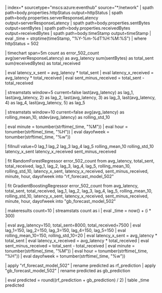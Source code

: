 | index=* sourcetype="mscs:azure:eventhub" source="*/network"
| spath path=body.properties.httpStatus output=httpStatus
| spath path=body.properties.serverResponseLatency output=serverResponseLatency
| spath path=body.properties.sentBytes output=sentBytes
| spath path=body.properties.receivedBytes output=receivedBytes
| spath path=body.timeStamp output=timeStamp
| eval _time = strptime(timeStamp, "%Y-%m-%dT%H:%M:%S")
| where httpStatus = 502

| timechart span=5m count as error_502_count avg(serverResponseLatency) as avg_latency sum(sentBytes) as total_sent sum(receivedBytes) as total_received

| eval latency_x_sent = avg_latency * total_sent
| eval latency_x_received = avg_latency * total_received
| eval sent_minus_received = total_sent - total_received

| streamstats window=5 current=false 
    last(avg_latency) as lag_1,
    last(avg_latency, 2) as lag_2,
    last(avg_latency, 3) as lag_3,
    last(avg_latency, 4) as lag_4,
    last(avg_latency, 5) as lag_5

| streamstats window=10 current=false 
    avg(avg_latency) as rolling_mean_10,
    stdev(avg_latency) as rolling_std_10

| eval minute = tonumber(strftime(_time, "%M"))
| eval hour = tonumber(strftime(_time, "%H"))
| eval dayofweek = tonumber(strftime(_time, "%w"))

| fillnull value=0 lag_1 lag_2 lag_3 lag_4 lag_5 rolling_mean_10 rolling_std_10 latency_x_sent latency_x_received sent_minus_received

| fit RandomForestRegressor error_502_count from 
    avg_latency, total_sent, total_received,
    lag_1, lag_2, lag_3, lag_4, lag_5,
    rolling_mean_10, rolling_std_10,
    latency_x_sent, latency_x_received, sent_minus_received,
    minute, hour, dayofweek
    into "rf_forecast_model_502"

| fit GradientBoostingRegressor error_502_count from 
    avg_latency, total_sent, total_received,
    lag_1, lag_2, lag_3, lag_4, lag_5,
    rolling_mean_10, rolling_std_10,
    latency_x_sent, latency_x_received, sent_minus_received,
    minute, hour, dayofweek
    into "gb_forecast_model_502"



| makeresults count=10
| streamstats count as i
| eval _time = now() + (i * 300)

| eval avg_latency=150, total_sent=8000, total_received=7500
| eval lag_1=150, lag_2=150, lag_3=150, lag_4=150, lag_5=150
| eval rolling_mean_10=150, rolling_std_10=20
| eval latency_x_sent = avg_latency * total_sent
| eval latency_x_received = avg_latency * total_received
| eval sent_minus_received = total_sent - total_received
| eval minute = tonumber(strftime(_time, "%M"))
| eval hour = tonumber(strftime(_time, "%H"))
| eval dayofweek = tonumber(strftime(_time, "%w"))

| apply "rf_forecast_model_502"
| rename predicted as rf_prediction
| apply "gb_forecast_model_502"
| rename predicted as gb_prediction

| eval predicted = round((rf_prediction + gb_prediction) / 2)
| table _time predicted

